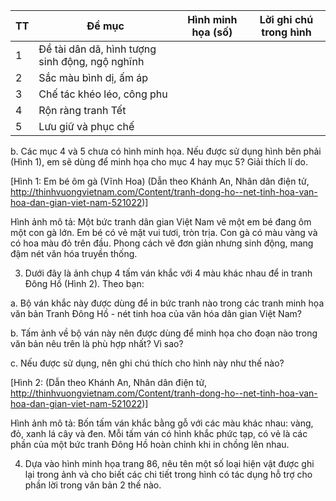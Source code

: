 TT | Đề mục | Hình minh họa (số) | Lời ghi chú trong hình
--- | ------ | ------------------ | ----------------------
1 | Đề tài dân dã, hình tượng sinh động, ngộ nghĩnh | |
2 | Sắc màu bình dị, ấm áp | |
3 | Chế tác khéo léo, công phu | |
4 | Rộn ràng tranh Tết | |
5 | Lưu giữ và phục chế | |

b. Các mục 4 và 5 chưa có hình minh họa. Nếu được sử dụng hình bên phải (Hình 1), em sẽ dùng để minh họa cho mục 4 hay mục 5? Giải thích lí do.

[Hình 1: Em bé ôm gà (Vĩnh Hoa)
(Dẫn theo Khánh An, Nhân dân điện tử,
http://thinhvuongvietnam.com/Content/tranh-dong-ho--net-tinh-hoa-van-hoa-dan-gian-viet-nam-521022)]

Hình ảnh mô tả: Một bức tranh dân gian Việt Nam vẽ một em bé đang ôm một con gà lớn. Em bé có vẻ mặt vui tươi, tròn trịa. Con gà có màu vàng và có hoa màu đỏ trên đầu. Phong cách vẽ đơn giản nhưng sinh động, mang đậm nét văn hóa truyền thống.

3. Dưới đây là ảnh chụp 4 tấm ván khắc với 4 màu khác nhau để in tranh Đông Hồ (Hình 2). Theo bạn:

a. Bộ ván khắc này được dùng để in bức tranh nào trong các tranh minh họa văn bản Tranh Đông Hồ - nét tinh hoa của văn hóa dân gian Việt Nam?

b. Tấm ảnh về bộ ván này nên được dùng để minh họa cho đoạn nào trong văn bản nêu trên là phù hợp nhất? Vì sao?

c. Nếu được sử dụng, nên ghi chú thích cho hình này như thế nào?

[Hình 2: (Dẫn theo Khánh An, Nhân dân điện tử,
http://thinhvuongvietnam.com/Content/tranh-dong-ho--net-tinh-hoa-van-hoa-dan-gian-viet-nam-521022)]

Hình ảnh mô tả: Bốn tấm ván khắc bằng gỗ với các màu khác nhau: vàng, đỏ, xanh lá cây và đen. Mỗi tấm ván có hình khắc phức tạp, có vẻ là các phần của một bức tranh Đông Hồ hoàn chỉnh khi in chồng lên nhau.

4. Dựa vào hình minh họa trang 86, nêu tên một số loại hiện vật được ghi lại trong ảnh và cho biết các chi tiết trong hình có tác dụng hỗ trợ cho phần lời trong văn bản 2 thế nào.